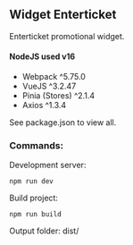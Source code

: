 ## Widget Enterticket

Enterticket promotional widget.

#### NodeJS used v16

- Webpack ^5.75.0
- VueJS ^3.2.47
- Pinia (Stores) ^2.1.4
- Axios ^1.3.4

See package.json to view all.

### Commands:

Development server:

`npm run dev`

Build project:

`npm run build`

Output folder: dist/
